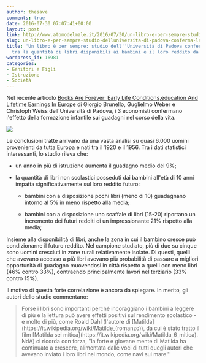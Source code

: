 ```yaml
---
author: thesave
comments: true
date: 2016-07-30 07:07:41+00:00
layout: post
link: http://www.atomodelmale.it/2016/07/30/un-libro-e-per-sempre-studio-delluniversita-di-padova-conferma-la-correlazione-tra-la-quantita-di-libri-disponibili-ai-bambini-e-il-loro-reddito-da-adulti/
slug: un-libro-e-per-sempre-studio-delluniversita-di-padova-conferma-la-correlazione-tra-la-quantita-di-libri-disponibili-ai-bambini-e-il-loro-reddito-da-adulti
title: 'Un libro è per sempre: studio dell''Università di Padova conferma la correlazione
  tra la quantità di libri disponibili ai bambini e il loro reddito da adulti'
wordpress_id: 16981
categories:
- Genitori e Figli
- Istruzione
- Società
---
```


Nel recente articolo [Books Are Forever: Early Life Conditions,education And Lifetime Earnings In Europe](http://onlinelibrary.wiley.com/doi/10.1111/ecoj.12307/full) di Giorgio Brunello, Guglielmo Weber e Christoph Weiss dell'Università di Padova, i 3 economisti confermano l'effetto della formazione infantile sui guadagni nel corso della vita.

![](http://www.atomodelmale.it/wp-content/uploads/2016/07/Stasera-in-tv-su-Italia-1-Matilda-sei-mitica-con-Danny-DeVito-e-Mara-Wilson-2.jpg)

Le conclusioni tratte arrivano da una vasta analisi su quasi 6.000 uomini provenienti da tutta Europa e nati tra il 1920 e il 1956. Tra i dati statistici interessanti, lo studio rileva che:




    
  * un anno in più di istruzione aumenta il guadagno medio del 9%;

    
  * la quantità di libri non scolastici posseduti dai bambini all'età di 10 anni impatta significativamente sul loro reddito futuro:


    
    * bambini con a disposizione pochi libri (meno di 10) guadagnano intorno al 5% in meno rispetto alla media;

    
    * bambini con a disposizione uno scaffale di libri (15-20) riportano un incremento dei futuri redditi di un impressionante 21% rispetto alla media;






Insieme alla disponibilità di libri, anche la zona in cui il bambino cresce può condizionarne il futuro reddito. Nel campione studiato, più di due su cinque sono uomini cresciuti in zone rurali relativamente isolate. Di questi, quelli che avevano accesso a più libri avevano più probabilità di passare a migliori opportunità di guadagno muovendosi in città rispetto a quelli con meno libri (46% contro 33%), contraendo principalmente lavori nel terziario (33% contro 15%).

Il motivo di questa forte correlazione è ancora da spiegare. In merito, gli autori dello studio commentano:



<blockquote>
  Forse i libri sono importanti perché incoraggiano i bambini a leggere di più e la lettura può avere effetti positivi sul rendimento scolastico - e molto di più, come Roald Dahl (l'autore di [Matilda](https://it.wikipedia.org/wiki/Matilde_(romanzo)), da cui è stato tratto il film [Matilda sei mitica](https://it.wikipedia.org/wiki/Matilda_6_mitica). NdA) ci ricorda con forza, "la forte e giovane mente di Matilda ha continuato a crescere, alimentata dalle voci di tutti quegli autori che avevano inviato i loro libri nel mondo, come navi sul mare."
</blockquote>
